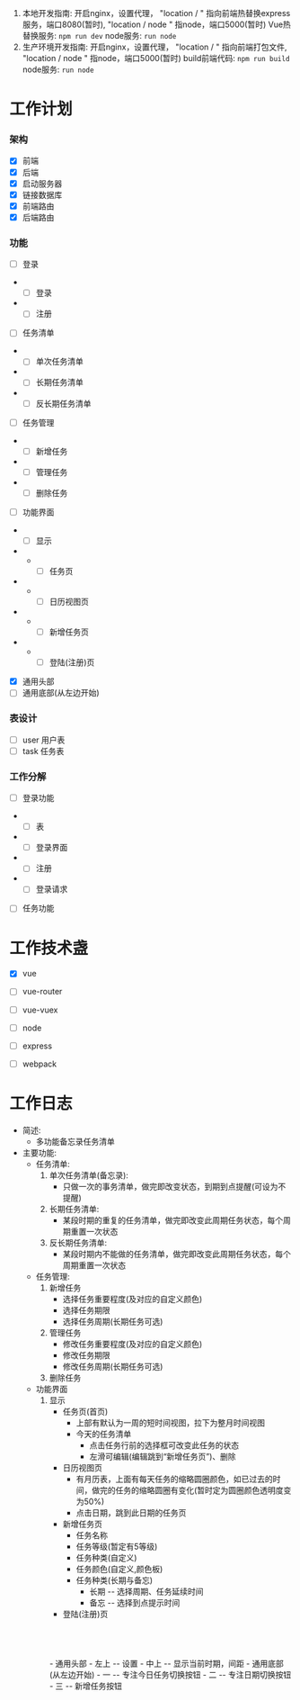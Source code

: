 1. 本地开发指南:
    开启nginx，设置代理， "location / " 指向前端热替换express服务，端口8080(暂时), "location / node " 指node，端口5000(暂时)
    Vue热替换服务: `npm run dev`
    node服务: `run node`
2. 生产环境开发指南:
    开启nginx，设置代理， "location / " 指向前端打包文件, "location / node " 指node，端口5000(暂时)
    build前端代码: `npm run build`
    node服务: `run node`


工作计划
====

### 架构
- [x] 前端
- [x] 后端
- [x] 启动服务器
- [x] 链接数据库
- [x] 前端路由
- [x] 后端路由

### 功能
- [ ] 登录
- - [ ] 登录
- - [ ] 注册
- [ ] 任务清单
- - [ ] 单次任务清单
- - [ ] 长期任务清单
- - [ ] 反长期任务清单
- [ ] 任务管理
- - [ ] 新增任务
- - [ ] 管理任务
- - [ ] 删除任务
- [ ] 功能界面
- - [ ] 显示
- - - [ ] 任务页
- - - [ ] 日历视图页
- - - [ ] 新增任务页
- - - [ ] 登陆(注册)页
- [x] 通用头部
- [ ] 通用底部(从左边开始)

### 表设计
- [ ] user  用户表
- [ ] task  任务表

### 工作分解
- [ ] 登录功能
- - [ ] 表
- - [ ] 登录界面
- - [ ] 注册
- - [ ] 登录请求
- [ ] 任务功能



工作技术盏
====
- [x] vue
- [ ] vue-router
- [ ] vue-vuex
- [ ] node
- [ ] express
- [ ] webpack




工作日志
====

- 简述:
    - 多功能备忘录任务清单
- 主要功能:
    - 任务清单:
        1. 单次任务清单(备忘录):
            - 只做一次的事务清单，做完即改变状态，到期到点提醒(可设为不提醒)
        2. 长期任务清单:
            - 某段时期的重复的任务清单，做完即改变此周期任务状态，每个周期重置一次状态
        3. 反长期任务清单:
            - 某段时期内不能做的任务清单，做完即改变此周期任务状态，每个周期重置一次状态
    - 任务管理:
        1. 新增任务
            - 选择任务重要程度(及对应的自定义颜色)
            - 选择任务期限
            - 选择任务周期(长期任务可选)
        2. 管理任务
            - 修改任务重要程度(及对应的自定义颜色)
            - 修改任务期限
            - 修改任务周期(长期任务可选)
        3. 删除任务
    - 功能界面
        1. 显示
            - 任务页(首页)
                - 上部有默认为一周的短时间视图，拉下为整月时间视图
                - 今天的任务清单
                    - 点击任务行前的选择框可改变此任务的状态
                    - 左滑可编辑(编辑跳到“新增任务页”)、删除
            - 日历视图页
                - 有月历表，上面有每天任务的缩略圆圈颜色，如已过去的时间，做完的任务的缩略圆圈有变化(暂时定为圆圈颜色透明度变为50%)
                - 点击日期，跳到此日期的任务页
            - 新增任务页
                - 任务名称
                - 任务等级(暂定有5等级)
                - 任务种类(自定义)
                - 任务颜色(自定义,颜色板)
                - 任务种类(长期与备忘)
                    - 长期 -- 选择周期、任务延续时间
                    - 备忘 -- 选择到点提示时间
            - 登陆(注册)页
            <br>
            <br>
            <br>
            <br>
            - 通用头部
                - 左上 -- 设置
                - 中上 -- 显示当前时期，间距
            - 通用底部(从左边开始)
                - 一 -- 专注今日任务切换按钮
                - 二 -- 专注日期切换按钮
                - 三 -- 新增任务按钮